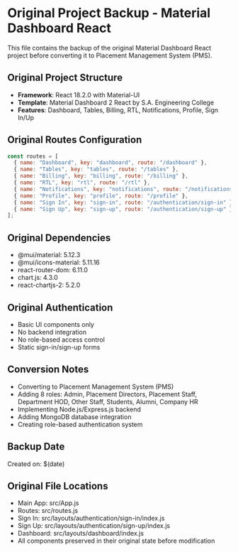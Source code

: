 # Original Project Backup - Material Dashboard React

This file contains the backup of the original Material Dashboard React project before converting it to Placement Management System (PMS).

## Original Project Structure
- **Framework**: React 18.2.0 with Material-UI
- **Template**: Material Dashboard 2 React by S.A. Engineering College
- **Features**: Dashboard, Tables, Billing, RTL, Notifications, Profile, Sign In/Up

## Original Routes Configuration
```javascript
const routes = [
  { name: "Dashboard", key: "dashboard", route: "/dashboard" },
  { name: "Tables", key: "tables", route: "/tables" },
  { name: "Billing", key: "billing", route: "/billing" },
  { name: "RTL", key: "rtl", route: "/rtl" },
  { name: "Notifications", key: "notifications", route: "/notifications" },
  { name: "Profile", key: "profile", route: "/profile" },
  { name: "Sign In", key: "sign-in", route: "/authentication/sign-in" },
  { name: "Sign Up", key: "sign-up", route: "/authentication/sign-up" }
];
```

## Original Dependencies
- @mui/material: 5.12.3
- @mui/icons-material: 5.11.16
- react-router-dom: 6.11.0
- chart.js: 4.3.0
- react-chartjs-2: 5.2.0

## Original Authentication
- Basic UI components only
- No backend integration
- No role-based access control
- Static sign-in/sign-up forms

## Conversion Notes
- Converting to Placement Management System (PMS)
- Adding 8 roles: Admin, Placement Directors, Placement Staff, Department HOD, Other Staff, Students, Alumni, Company HR
- Implementing Node.js/Express.js backend
- Adding MongoDB database integration
- Creating role-based authentication system

## Backup Date
Created on: $(date)

## Original File Locations
- Main App: src/App.js
- Routes: src/routes.js
- Sign In: src/layouts/authentication/sign-in/index.js
- Sign Up: src/layouts/authentication/sign-up/index.js
- Dashboard: src/layouts/dashboard/index.js
- All components preserved in their original state before modification
